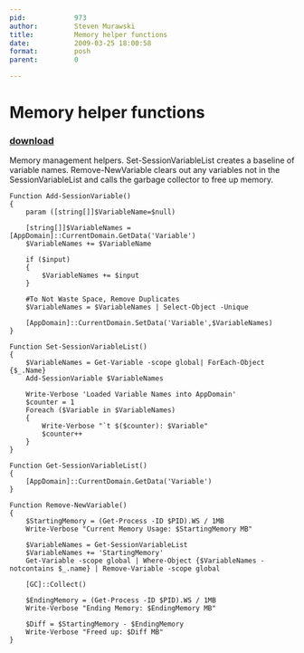 ```yaml
---
pid:            973
author:         Steven Murawski
title:          Memory helper functions
date:           2009-03-25 18:00:58
format:         posh
parent:         0

---
```


# Memory helper functions

### [download](//scripts/973.ps1)

Memory management helpers.  Set-SessionVariableList creates a baseline of variable names.  Remove-NewVariable clears out any variables not in the SessionVariableList and calls the garbage collector to free up memory.

```posh
Function Add-SessionVariable()
{
	param ([string[]]$VariableName=$null)
	
	[string[]]$VariableNames = [AppDomain]::CurrentDomain.GetData('Variable')
	$VariableNames += $VariableName
	
	if ($input)
	{
		$VariableNames += $input
	}
	
	#To Not Waste Space, Remove Duplicates
	$VariableNames = $VariableNames | Select-Object -Unique
	
	[AppDomain]::CurrentDomain.SetData('Variable',$VariableNames)
}

Function Set-SessionVariableList()
{
	$VariableNames = Get-Variable -scope global| ForEach-Object {$_.Name}
	Add-SessionVariable $VariableNames
	
	Write-Verbose 'Loaded Variable Names into AppDomain'
	$counter = 1
	Foreach ($Variable in $VariableNames)
	{
		Write-Verbose "`t $($counter): $Variable" 
		$counter++
	}
}

Function Get-SessionVariableList()
{
	[AppDomain]::CurrentDomain.GetData('Variable')
}

Function Remove-NewVariable()
{
	$StartingMemory = (Get-Process -ID $PID).WS / 1MB
	Write-Verbose "Current Memory Usage: $StartingMemory MB"

	$VariableNames = Get-SessionVariableList
	$VariableNames += 'StartingMemory'
	Get-Variable -scope global | Where-Object {$VariableNames -notcontains $_.name} | Remove-Variable -scope global
	
	[GC]::Collect()
	
	$EndingMemory = (Get-Process -ID $PID).WS / 1MB
	Write-Verbose "Ending Memory: $EndingMemory MB"
	
	$Diff = $StartingMemory - $EndingMemory
	Write-Verbose "Freed up: $Diff MB"
}
```

